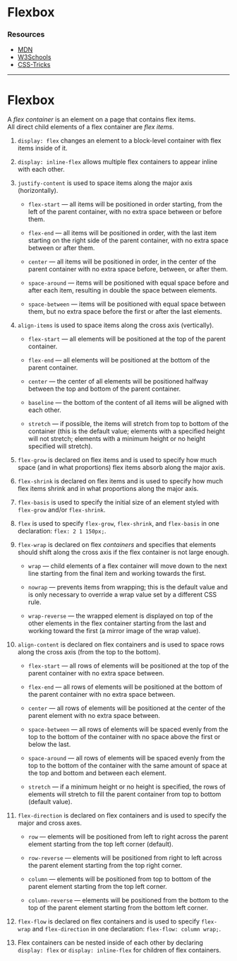 # Flexbox

### Resources

- [MDN](https://developer.mozilla.org/en-US/docs/Web/CSS/CSS_Flexible_Box_Layout)
- [W3Schools](https://w3schools.com/Css/css3_flexbox.asp)
- [CSS-Tricks](https://css-tricks.com/snippets/css/a-guide-to-flexbox)

---

# Flexbox

A _flex container_ is an element on a page that contains flex items.  
All direct child elements of a flex container are _flex items_.

1. `display: flex` changes an element to a block-level container with flex items inside of it.

2. `display: inline-flex` allows multiple flex containers to appear inline with each other.

3. `justify-content` is used to space items along the major axis (horizontally).

    - `flex-start` — all items will be positioned in order starting, from the left of the parent container, with no extra space between or before them.

    - `flex-end` — all items will be positioned in order, with the last item starting on the right side of the parent container, with no extra space between or after them.

    - `center` — all items will be positioned in order, in the center of the parent container with no extra space before, between, or after them.

    - `space-around` — items will be positioned with equal space before and after each item, resulting in double the space between elements.

    - `space-between` — items will be positioned with equal space between them, but no extra space before the first or after the last elements.

4. `align-items` is used to space items along the cross axis (vertically).

    - `flex-start` — all elements will be positioned at the top of the parent container.

    - `flex-end` — all elements will be positioned at the bottom of the parent container.

    - `center` — the center of all elements will be positioned halfway between the top and bottom of the parent container.

    - `baseline` — the bottom of the content of all items will be aligned with each other.

    - `stretch` — if possible, the items will stretch from top to bottom of the container (this is the default value; elements with a specified height will not stretch; elements with a minimum height or no height specified will stretch).

5. `flex-grow` is declared on flex items and is used to specify how much space (and in what proportions) flex items absorb along the major axis.

6. `flex-shrink` is declared on flex items and is used to specify how much flex items shrink and in what proportions along the major axis.

7. `flex-basis` is used to specify the initial size of an element styled with `flex-grow` and/or `flex-shrink`.

8. `flex` is used to specify `flex-grow`, `flex-shrink`, and `flex-basis` in one declaration: `flex: 2 1 150px;`.

9. `flex-wrap` is declared on flex _containers_ and specifies that elements should shift along the cross axis if the flex container is not large enough.

    - `wrap` — child elements of a flex container will move down to the next line starting from the final item and working towards the first.

    - `nowrap` — prevents items from wrapping; this is the default value and is only necessary to override a wrap value set by a different CSS rule.

    - `wrap-reverse` — the wrapped element is displayed on top of the other elements in the flex container starting from the last and working toward the first (a mirror image of the wrap value).

10. `align-content` is declared on flex containers and is used to space rows along the cross axis (from the top to the bottom).

    - `flex-start` — all rows of elements will be positioned at the top of the parent container with no extra space between.

    - `flex-end` — all rows of elements will be positioned at the bottom of the parent container with no extra space between.

    - `center` — all rows of elements will be positioned at the center of the parent element with no extra space between.

    - `space-between` — all rows of elements will be spaced evenly from the top to the bottom of the container with no space above the first or below the last.

    - `space-around` — all rows of elements will be spaced evenly from the top to the bottom of the container with the same amount of space at the top and bottom and between each element.

    - `stretch` — if a minimum height or no height is specified, the rows of elements will stretch to fill the parent container from top to bottom (default value).

11. `flex-direction` is declared on flex containers and is used to specify the major and cross axes.

    - `row` — elements will be positioned from left to right across the parent element starting from the top left corner (default).

    - `row-reverse` — elements will be positioned from right to left across the parent element starting from the top right corner.

    - `column` — elements will be positioned from top to bottom of the parent element starting from the top left corner.

    - `column-reverse` — elements will be positioned from the bottom to the top of the parent element starting from the bottom left corner.

12. `flex-flow` is declared on flex containers and is used to specify `flex-wrap` and `flex-direction` in one declaration: `flex-flow: column wrap;`.

13. Flex containers can be nested inside of each other by declaring `display: flex` or `display: inline-flex` for children of flex containers.
